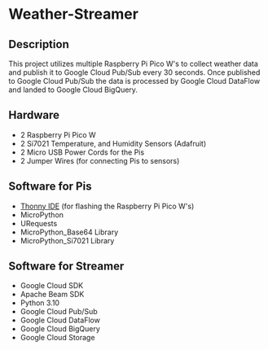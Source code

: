 # Weather-Streamer

## Description
This project utilizes multiple Raspberry Pi Pico W's to collect weather data and publish it to Google Cloud Pub/Sub every 30 seconds.
Once published to Google Cloud Pub/Sub the data is processed by Google Cloud DataFlow and landed to Google Cloud BigQuery.

## Hardware
- 2 Raspberry Pi Pico W
- 2 Si7021 Temperature, and Humidity Sensors (Adafruit)
- 2 Micro USB Power Cords for the Pis
- 2 Jumper Wires (for connecting Pis to sensors)

## Software for Pis
- [Thonny IDE](https://thonny.org/) (for flashing the Raspberry Pi Pico W's)
- MicroPython
- URequests
- MicroPython_Base64 Library
- MicroPython_Si7021 Library

## Software for Streamer
- Google Cloud SDK
- Apache Beam SDK
- Python 3.10
- Google Cloud Pub/Sub
- Google Cloud DataFlow
- Google Cloud BigQuery
- Google Cloud Storage

